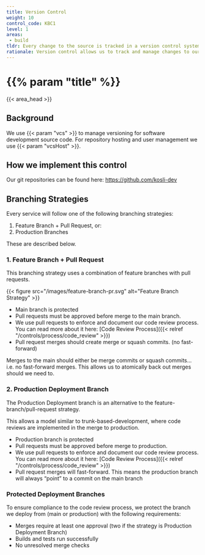 ```yaml
---
title: Version Control
weight: 10
control_code: KBC1
level: 1
areas: 
 - build
tldr: Every change to the source is tracked in a version control system
rationale: Version control allows us to track and manage changes to our software code.  As a traceability system, it provides a means to understand how our software changes, who changes it, and why it was changed.
---
```

# {{% param "title" %}}
{{< area_head >}}

## Background
We use {{< param "vcs"  >}} to manage versioning for software development source code.  For repository hosting and user management we use {{< param "vcsHost"  >}}.

## How we implement this control

Our git repositories can be found here: https://github.com/kosli-dev

## Branching Strategies

Every service will follow one of the following branching strategies:

1. Feature Branch + Pull Request, or:
2. Production Branches

These are described below.

### 1. Feature Branch + Pull Request

This branching strategy uses a combination of feature branches with pull requests.

{{< figure src="/images/feature-branch-pr.svg" alt="Feature Branch Strategy" >}}

* Main branch is protected
* Pull requests must be approved before merge to the main branch.
* We use pull requests to enforce and document our code review process.  You can read more about it here: [Code Review Process]({{< relref "/controls/process/code_review" >}})
* Pull request merges should create merge or squash commits. (no fast-forward)


Merges to the main should either be merge commits or squash commits... i.e. no fast-forward merges.  This allows us to atomically back out merges should we need to.


### 2. Production Deployment Branch

The Production Deployment branch is an alternative to the feature-branch/pull-request strategy.

This allows a model similar to trunk-based-development, where code reviews are implemented in the merge to production.

* Production branch is protected
* Pull requests must be approved before merge to production.
* We use pull requests to enforce and document our code review process.  You can read more about it here: [Code Review Process]({{< relref "/controls/process/code_review" >}})
* Pull request merges will fast-forward. This means the production branch will always “point” to a commit on the main branch

### Protected Deployment Branches

To ensure compliance to the code review process, we protect the branch we deploy from (main or production) with the following requirements:

* Merges require at least one approval (two if the strategy is Production Deployment Branch)
* Builds and tests run successfully
* No unresolved merge checks


